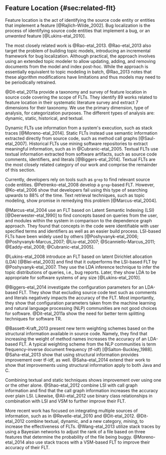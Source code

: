 ## Feature Location {#sec:related-flt}

Feature location is the act of identifying the source code entity or entities
that implement a feature [@Rajlich-Wilde_2002].  Bug localization is the
process of identifying source code entities that implement a bug, or an
*unwanted* feature [@Lukins-etal_2010].

The most closely related work is @Rao-etal_2013.  @Rao-etal_2013 also target
the problem of building topic models, introducing an incremental framework for
bug localization.  Although practical, the approach involves using an extended
topic modeler to allow updating, adding, and removing documents from the model
and index post-hoc.  While the approach is essentially equivalent to topic
modeling in batch, @Rao_2013 notes that these algorithm modifications have
limitations and thus models may need to be periodically retrained.

@Dit-etal_2011a provide a taxonomy and survey of feature location in source
code covering the scope of FLTs.  They identify 89 works related to feature
location in their systematic literature survey and extract 7 dimensions for
their taxonomy.  We use the primary dimension, type of analysis, for
categorization purposes.  The different types of analysis are: dynamic, static,
historical, and textual.

Dynamic FLTs use information from a system's execution, such as stack traces
[@Moreno-etal_2014].  Static FLTs instead use semantic information extracted
directly from source code, such as method call graphs [@Saul-etal_2007].
Historical FLTs use mining software repositories to extract meaningful
information, such as in @Cubranic-etal_2005.  Textual FLTs use textual
information extracted from software artifacts, such as source code comments,
identifiers, and literals [@Biggers-etal_2014].  Textual FLTs are the most
closely related category of our work and comprise the remainder of this
section.

Currently, developers rely on tools such as `grep` to find relevant source code
entities.  @Petrenko-etal_2008 develop a `grep`-based FLT.  However,
@Ko-etal_2006 show that developers fail using this type of searching upwards to
88% of the time.  Text retrieval techniques, such as topic modeling, show
promise in remedying this problem [@Marcus-etal_2004].

@Marcus-etal_2004 use an FLT based on Latent Semantic Indexing (LSI)
[@Deerwester-etal_1990] to find concepts based on queries from the user, and
modules within the system in comparison to the dependence graph approach.  They
found that concepts in the code were identifiable with user specified terms and
identifiers as well as an easier build process.  LSI-based FLTs have been
widely used by others [@Poshyvanyk-etal_2006; @Poshyvanyk-Marcus_2007;
@Liu-etal_2007; @Scanniello-Marcus_2011; @Eaddy-etal_2008;
@Cubranic-etal_2005].

@Lukins-etal_2008 introduce an FLT based on latent Dirichlet allocation (LDA)
[@Blei-etal_2003] and find that it outperforms the LSI-based FLT by
@Poshyvanyk-etal_2007.  They use the LDA inference technique to infer the topic
distributions of queries, i.e., bug reports.  Later, they show LDA to be
appropriate for software systems of any size [@Lukins-etal_2010].

@Biggers-etal_2014 investigate the configuration parameters for an LDA-based
FLT.  They show that excluding source code text such as comments and literals
negatively impacts the accuracy of the FLT.  Most importantly, they show that
configuration parameters taken from the machine learning and natural language
processing (NLP) communities are not good choices for software.
@Dit-etal_2011a show the need for better term splitting techniques for software
TR.

@Bassett-Kraft_2013 present new term weighting schemes based on the structural
information available in source code.  Namely, they find that increasing the
weight of method names increases the accuracy of an LDA-based FLT.  A typical
weighting scheme from the NLP communities is term frequency-inverse document
frequency (tf-idf) [@Salton-Buckley_1988].  @Saha-etal_2013 show that using
structural information provides improvement over tf-idf, as well.
@Saha-etal_2014 extend their work to show that improvements using structural
information apply to both Java and C.

Combining textual and static techniques shows improvement over using one or the
other alone.  @Shao-etal_2012 combine LSI with call graph information and find
that the call graph information increases the accuracy over plain LSI.
Likewise, @Ali-etal_2012 use binary class relationships in combination with LSI
and VSM to further improve their FLT.

More recent work has focused on integrating multiple sources of information,
such as in @Revelle-etal_2010 and @Dit-etal_2012.  @Dit-etal_2012 combine
textual, dynamic, and a new category, *mining*, to increase the effectiveness
of FLTs.  @Wang-etal_2013 utilize stack traces by using a Bayesian networks to
adjust the rank of a file based on three features that determine the
probability of the file being buggy.  @Moreno-etal_2014 also use stack traces
with a VSM-based FLT to improve their accuracy of their FLT.

